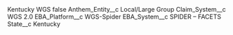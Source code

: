<?xml version="1.0" encoding="UTF-8"?>
<CustomMetadata xmlns="http://soap.sforce.com/2006/04/metadata" xmlns:xsi="http://www.w3.org/2001/XMLSchema-instance" xmlns:xsd="http://www.w3.org/2001/XMLSchema">
    <label>Kentucky WGS</label>
    <protected>false</protected>
    <values>
        <field>Anthem_Entity__c</field>
        <value xsi:type="xsd:string">Local/Large Group</value>
    </values>
    <values>
        <field>Claim_System__c</field>
        <value xsi:type="xsd:string">WGS 2.0</value>
    </values>
    <values>
        <field>EBA_Platform__c</field>
        <value xsi:type="xsd:string">WGS-Spider</value>
    </values>
    <values>
        <field>EBA_System__c</field>
        <value xsi:type="xsd:string">SPIDER – FACETS</value>
    </values>
    <values>
        <field>State__c</field>
        <value xsi:type="xsd:string">Kentucky</value>
    </values>
</CustomMetadata>
